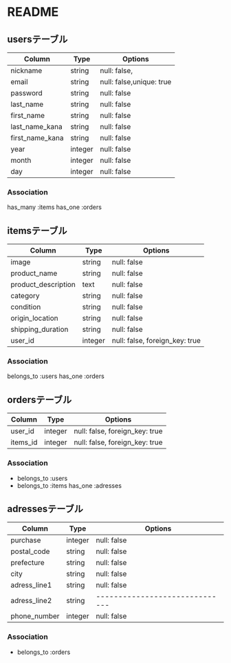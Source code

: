 # README

## usersテーブル

| Column           | Type    | Options                  |
| ---------------- | ------- | ------------------------ |
| nickname         | string  | null: false,             |
| email            | string  | null: false,unique: true |
| password         | string  | null: false              |
| last_name        | string  | null: false              |
| first_name       | string  | null: false              |
| last_name_kana   | string  | null: false              |
| first_name_kana  | string  | null: false              |
| year             | integer | null: false              |
| month            | integer | null: false              |
| day              | integer | null: false              |
### Association
has_many :items
has_one :orders


## itemsテーブル
| Column              | Type    | Options                        |
| ------------------- | ------- | ------------------------------ |
| image               | string  | null: false                    |
| product_name        | string  | null: false                    |
| product_description | text    | null: false                    |
| category            | string  | null: false                    |
| condition           | string  | null: false                    |
| origin_location     | string  | null: false                    |
| shipping_duration   | string  | null: false                    |
| user_id             | integer | null: false, foreign_key: true |
### Association
belongs_to :users
has_one :orders


## ordersテーブル

| Column       | Type    | Options                        |
| ------------ | ------- | ------------------------------ |
| user_id      | integer | null: false, foreign_key: true |
| items_id     | integer | null: false, foreign_key: true |
### Association
- belongs_to :users
- belongs_to :items
  has_one :adresses


## adressesテーブル

| Column       | Type    | Options                        |
| ------------ | ------- | ------------------------------ |
| purchase     | integer | null: false                    |
| postal_code  | string  | null: false                    |
| prefecture   | string  | null: false                    |
| city         | string  | null: false                    |
| adress_line1 | string  | null: false                    |
| adress_line2 | string  | ------------------------------ |
| phone_number | integer | null: false                    |
### Association
- belongs_to :orders